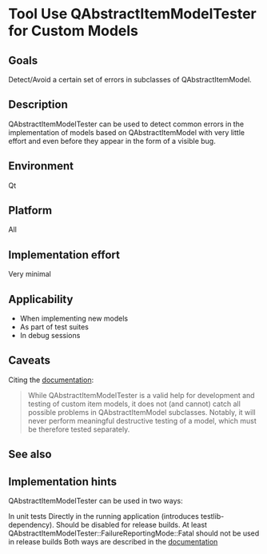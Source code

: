 # Tool Use QAbstractItemModelTester for Custom Models

## Goals
Detect/Avoid a certain set of errors in subclasses of QAbstractItemModel.

## Description
QAbstractItemModelTester can be used to detect common errors in the implementation of models based on QAbstractItemModel with very little effort and even before they appear in the form of a visible bug.

## Environment
Qt

## Platform
All

## Implementation effort
Very minimal

## Applicability
- When implementing new models
- As part of test suites
- In debug sessions

## Caveats
Citing the [documentation](https://doc.qt.io/qt-5/qabstractitemmodeltester.html): 

> While QAbstractItemModelTester is a valid help for development and testing of custom item models, it does not (and cannot) catch all possible problems in QAbstractItemModel subclasses. Notably, it will never perform meaningful destructive testing of a model, which must be therefore tested separately.

## See also

## Implementation hints
QAbstractItemModelTester can be used in two ways:

In unit tests
Directly in the running application (introduces testlib-dependency). Should be disabled for release builds. At least QAbstractItemModelTester::FailureReportingMode::Fatal should not be used in release builds
Both ways are described in the [documentation](https://doc.qt.io/qt-5/qabstractitemmodeltester.html)
